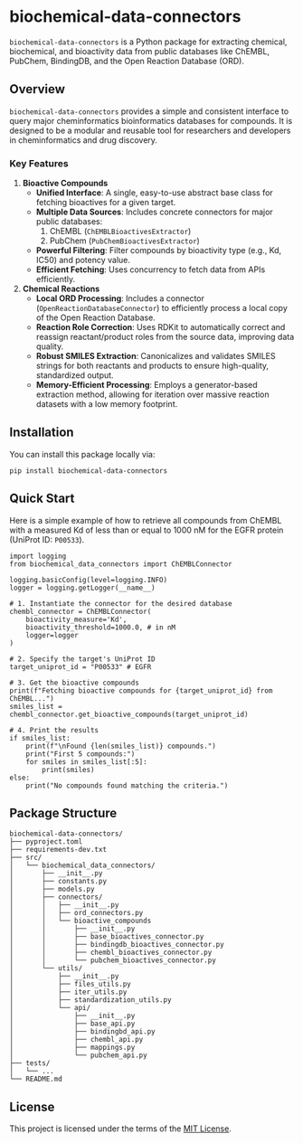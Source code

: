 # biochemical-data-connectors

`biochemical-data-connectors` is a Python package for extracting chemical, biochemical, and bioactivity data from public databases like ChEMBL, PubChem, BindingDB, and the Open Reaction Database (ORD).

## Overview
`biochemical-data-connectors` provides a simple and consistent interface to query major cheminformatics bioinformatics databases for compounds. It is designed to be a modular and reusable tool for researchers and developers in cheminformatics and drug discovery.

### Key Features
1. **Bioactive Compounds**
   * **Unified Interface**: A single, easy-to-use abstract base class for fetching bioactives for a given target.
   * **Multiple Data Sources**: Includes concrete connectors for major public databases:
     1. ChEMBL (`ChEMBLBioactivesExtractor`)
     2. PubChem (`PubChemBioactivesExtractor`)
   * **Powerful Filtering**: Filter compounds by bioactivity type (e.g., Kd, IC50) and potency value.
   * **Efficient Fetching**: Uses concurrency to fetch data from APIs efficiently.
2. **Chemical Reactions**
   * **Local ORD Processing**: Includes a connector (`OpenReactionDatabaseConnector`) to efficiently process a local copy of the Open Reaction Database.
   * **Reaction Role Correction**: Uses RDKit to automatically correct and reassign reactant/product roles from the source data, improving data quality.
   * **Robust SMILES Extraction**: Canonicalizes and validates SMILES strings for both reactants and products to ensure high-quality, standardized output.
   * **Memory-Efficient Processing**: Employs a generator-based extraction method, allowing for iteration over massive reaction datasets with a low memory footprint.

## Installation
You can install this package locally via:
```
pip install biochemical-data-connectors
```

## Quick Start
Here is a simple example of how to retrieve all compounds from ChEMBL with a measured Kd of less than or equal to 1000 nM for the EGFR protein (UniProt ID: `P00533`).
```
import logging
from biochemical_data_connectors import ChEMBLConnector

logging.basicConfig(level=logging.INFO)
logger = logging.getLogger(__name__)

# 1. Instantiate the connector for the desired database
chembl_connector = ChEMBLConnector(
    bioactivity_measure='Kd',
    bioactivity_threshold=1000.0, # in nM
    logger=logger
)

# 2. Specify the target's UniProt ID
target_uniprot_id = "P00533" # EGFR

# 3. Get the bioactive compounds
print(f"Fetching bioactive compounds for {target_uniprot_id} from ChEMBL...")
smiles_list = chembl_connector.get_bioactive_compounds(target_uniprot_id)

# 4. Print the results
if smiles_list:
    print(f"\nFound {len(smiles_list)} compounds.")
    print("First 5 compounds:")
    for smiles in smiles_list[:5]:
        print(smiles)
else:
    print("No compounds found matching the criteria.")
```

## Package Structure
```
biochemical-data-connectors/
├── pyproject.toml
├── requirements-dev.txt
├── src/
│   └── biochemical_data_connectors/
│       ├── __init__.py
│       ├── constants.py
│       ├── models.py
│       ├── connectors/
│       │   ├── __init__.py
│       │   ├── ord_connectors.py
│       │   └── bioactive_compounds
│       │       ├── __init__.py
│       │       ├── base_bioactives_connector.py
│       │       ├── bindingdb_bioactives_connector.py
│       │       ├── chembl_bioactives_connector.py
│       │       └── pubchem_bioactives_connector.py
│       └── utils/
│           ├── __init__.py
│           ├── files_utils.py
│           ├── iter_utils.py
│           ├── standardization_utils.py
│           └── api/
│               ├── __init__.py
│               ├── base_api.py
│               ├── bindingbd_api.py
│               ├── chembl_api.py
│               ├── mappings.py
│               └── pubchem_api.py
├── tests/
│   └── ...
└── README.md
```

## License
This project is licensed under the terms of the [MIT License](https://opensource.org/license/mit).